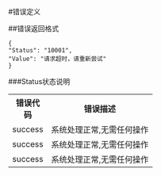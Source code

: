 #错误定义

##错误返回格式

    {
    "Status": "10001",
    "Value": "请求超时，请重新尝试"
    }
###Status状态说明
<table class="table table-bordered table-striped table-condensed">
    <tr>
        <th width="50px">错误代码</th>
	<th>错误描述</th>
    </tr>
    <tr>
        <td width="50px">success</td>
        <td>系统处理正常,无需任何操作</td>
    </tr>
    <tr>
        <td width="50px">success</td>
        <td>系统处理正常,无需任何操作</td>
    </tr>
    <tr>
        <td width="50px">success</td>
        <td>系统处理正常,无需任何操作</td>
    </tr>
</table>